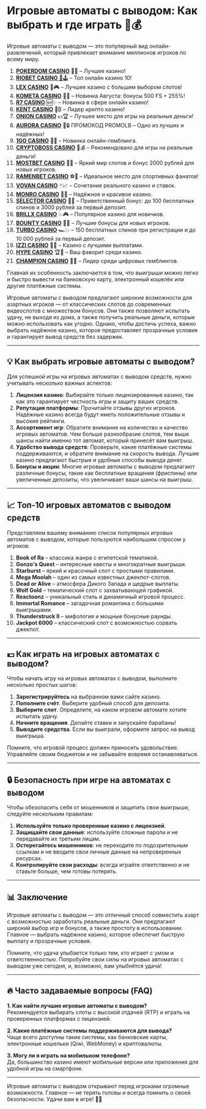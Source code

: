 # Игровые автоматы с выводом: Как выбрать и где играть 🎰💰
Игровые автоматы с выводом — это популярный вид онлайн-развлечений, который привлекает внимание миллионов игроков по всему миру. 
1. [**POKERDOM CASINO**](https://4pd-stat.com/click/65c385136bcc63141167f1e3/4450/13807/subaccount) 🎰🔥 – Лучшее казино!
1. [**RIOBET CASINO** 🌟🕹️](https://tracker.rioaffi.com/link?btag=1027246_346134) – Топ онлайн казино 10!
1. [**LEX CASINO**](https://lex-ircp01.com/c71ab4dfb) 🎯🎮 – Лучшее казино с большим выбором слотов!
1. [**KOMETA CASINO**](https://stars-flight.com/s2371995e) 🚀🎁 – Новинка Августа: бонусы 500 FS + 255%!
1. [**R7 CASINO**](https://aristocratic-hall.com/s9f210880) 🆕✨ – Новинка в сфере онлайн казино!
1. [**KENT CASINO**](https://passage-through-deserts.com/de0514c15) 💎₿ – Лидер крипто казино!
1. [**ONION CASINO**](https://obclk001-2d.top/click?offer_id=986&partner_id=10542&landing_id=1798&utm_medium=affiliate&sub_1=oncasino3) 💵🏆 – Лучшее место для игры на реальные деньги!
1. [**AURORA CASINO**](https://10trafic-stat2.com/click/668546566bcc6313411604c7/6766/15114/subaccount?promocode=PROMOLB) 🌌🔒 ПРОМОКОД PROMOLB – Одно из лучших и надёжных!
1. [**1GO CASINO**](https://1go-ircp01.com/ce015f410) 🎉🎲 – Новинка онлайн-гемблинга.
1. [**CRYPTOBOSS CASINO**](https://cryptobossc.online/d847bcfa9) 👑💰 – Рекомендовано для игры на реальные деньги!
1. [**MOSTBET CASINO**](https://ktbtis024ifqfn0mst.com/beQs) 🎡💫 – Яркий мир слотов и бонус 2000 рублей для новых игроков.
1. [**RAMENBET CASINO**](https://get.saltyram.com/ru/registration?apkpop=0&partner=p24970p3296034p5526) ⚽🏅 – Идеальное место для спортивных фанатов!
1. [**VOVAN CASINO**](https://vovan.site/d2375cf9b) 🃏📈 – Сочетание реального казино и ставок.
1. [**MONRO CASINO**](https://mnr-ircp01.com/c3ce72a2c) 🌟💖 – Надёжное и красивое казино.
1. [**SELECTOR CASINO**](https://gosel.pl/SELVK) 🎁🎉 – Приветственный бонус: до 100 бесплатных спинов и 3000 рублей за первый депозит.
1. [**BRILLX CASINO**](https://brillx.pub/BRIVK) 💥🎮 – Популярное казино для новичков.
1. [**BOUNTY CASINO**](https://bounty-casino.de/BOVK) 🎯🎁 – Лучшие бонусы для новых игроков.
1. [**TURBO CASINO**](https://turbo-casino.pro/TURVK) 🏎️💥 – 150 бесплатных спинов при регистрации и до 10 000 рублей за первый депозит.
1. [**IZZI CASINO**](https://izzi-fr03.com/ca7c8a7b7) 💸🔝 – Казино с лучшими выплатами.
1. [**HYPE CASINO**](https://hypekaz.com/dc2f44ad0) 🏆🎉 – Ваш фаворит среди казино.
1. [**CHAMPION CASINO**](https://champcasino.ink/pobeda/doa-hats?p80412p305331p112c) 🥇🎰 – Лидер среди цифровых гемблингов.

Главная их особенность заключается в том, что выигрыши можно легко и быстро вывести на банковскую карту, электронный кошелёк или другие платёжные системы. 

Игровые автоматы с выводом предлагают широкие возможности для азартных игроков — от классических слотов до современных видеослотов с множеством бонусов. Они также позволяют испытать удачу, не выходя из дома, а также получить реальные деньги, которые можно использовать как угодно. Однако, чтобы достичь успеха, важно выбрать надёжное казино, которое предоставляет прозрачные условия и гарантирует вывод средств без задержек.

---

## 💡 Как выбрать игровые автоматы с выводом?

Для успешной игры на игровых автоматах с выводом средств, нужно учитывать несколько важных аспектов:

1. **Лицензия казино**: Выбирайте только лицензированные казино, так как это гарантирует честность игры и защиту ваших средств.
2. **Репутация платформы**: Прочитайте отзывы других игроков. Надёжные казино всегда будут иметь положительные отзывы и высокие рейтинги.
3. **Ассортимент игр**: Обратите внимание на количество и качество игровых автоматов. Чем больше разнообразие слотов, тем выше шансы найти именно тот автомат, который принесёт вам выигрыш.
4. **Удобство вывода средств**: Проверьте, какие платёжные системы поддерживаются, и обратите внимание на скорость вывода. Лучшие казино предлагают быстрые и удобные способы вывода денег.
5. **Бонусы и акции**: Многие игровые автоматы с выводом предлагают различные бонусы, такие как бесплатные вращения (фриспины) или увеличенные депозиты, что увеличивает ваши шансы на выигрыш.

---

## 📈 Топ-10 игровых автоматов с выводом средств

Представляем вашему вниманию список популярных игровых автоматов с выводом, которые пользуются наибольшим спросом у игроков:

1. **Book of Ra** – классика жанра с египетской тематикой.
2. **Gonzo's Quest** – интересные квесты и многократные выигрыши.
3. **Starburst** – яркий и красочный слот с простыми правилами.
4. **Mega Moolah** – один из самых известных джекпот-слотов.
5. **Dead or Alive** – атмосфера Дикого Запада и щедрые выплаты.
6. **Wolf Gold** – тематический слот с захватывающей графикой.
7. **Reactoonz** – уникальный стиль и динамичный игровой процесс.
8. **Immortal Romance** – загадочная романтика с большими выигрышами.
9. **Thunderstruck II** – мифология и мощные бонусные раунды.
10. **Jackpot 6000** – классический слот с возможностью сорвать джекпот.

---

## 💵 Как играть на игровых автоматах с выводом?

Чтобы начать игру на игровых автоматах с выводом, выполните несколько простых шагов:

1. **Зарегистрируйтесь** на выбранном вами сайте казино.
2. **Пополните счёт**. Выберите удобный способ для депозита.
3. **Выберите слот**. Определите, на каком игровом автомате хотите испытать удачу.
4. **Начните вращения**. Делайте ставки и запускайте барабаны!
5. **Выводите средства**. Если вы выиграли, оформите запрос на вывод выигрыша.

Помните, что игровой процесс должен приносить удовольствие. Управляйте своим бюджетом и не забывайте вовремя останавливаться.

---

## 🔒 Безопасность при игре на автоматах с выводом

Чтобы обезопасить себя от мошенников и защитить свои выигрыши, следуйте нескольким правилам:

1. **Используйте только проверенные казино с лицензией**.
2. **Защищайте свои данные**: используйте сложные пароли и не передавайте их третьим лицам.
3. **Остерегайтесь мошенников**: не переходите по подозрительным ссылкам и не вводите свои личные данные на непроверенных ресурсах.
4. **Контролируйте свои расходы**: всегда играйте ответственно и не ставьте больше, чем готовы потерять.

---

## 📊 Заключение

Игровые автоматы с выводом — это отличный способ совместить азарт с возможностью заработать реальные деньги. Они предлагают широкий выбор игр и бонусов, а также простоту в использовании. Главное — выбрать надёжное казино, которое обеспечит быструю выплату и прозрачные условия.

Помните, что удача улыбается только тем, кто играет с умом и ответственностью. Попробуйте свои силы на игровых автоматах с выводом уже сегодня, и, возможно, вам улыбнётся удача!

---

## 🔥 Часто задаваемые вопросы (FAQ)

**1. Как найти лучшие игровые автоматы с выводом?**  
Рекомендуется выбирать слоты с высокой отдачей (RTP) и играть на проверенных платформах с лицензией.

**2. Какие платёжные системы поддерживаются для вывода?**  
Чаще всего доступны такие системы, как банковские карты, электронные кошельки (Qiwi, WebMoney) и криптовалюты.

**3. Могу ли я играть на мобильном телефоне?**  
Да, большинство казино имеют мобильные версии или приложения для удобной игры на смартфоне.

---

Игровые автоматы с выводом открывают перед игроками огромные возможности. Главное — не терять головы и всегда помнить о своей безопасности. Удачи вам в игре! 🎲🍀
